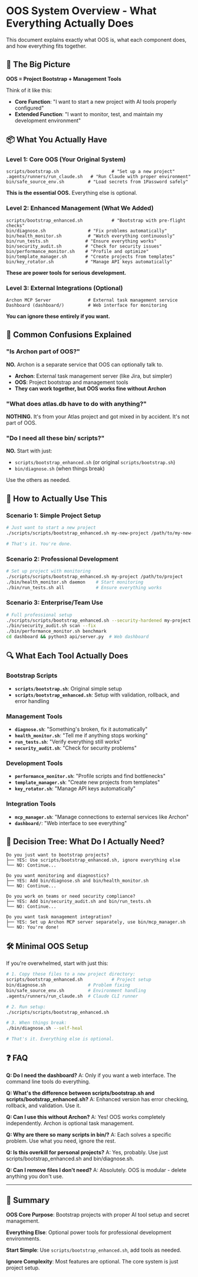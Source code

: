 # OOS System Overview - What Everything Actually Does

This document explains exactly what OOS is, what each component does, and how everything fits together.

## 🎯 The Big Picture

**OOS = Project Bootstrap + Management Tools**

Think of it like this:
- **Core Function**: "I want to start a new project with AI tools properly configured"
- **Extended Function**: "I want to monitor, test, and maintain my development environment"

## 📦 What You Actually Have

### **Level 1: Core OOS (Your Original System)**
```
scripts/bootstrap.sh                    # "Set up a new project"
.agents/runners/run_claude.sh   # "Run Claude with proper environment"
bin/safe_source_env.sh         # "Load secrets from 1Password safely"
```

**This is the essential OOS.** Everything else is optional.

### **Level 2: Enhanced Management (What We Added)**
```
scripts/bootstrap_enhanced.sh           # "Bootstrap with pre-flight checks"
bin/diagnose.sh                # "Fix problems automatically"
bin/health_monitor.sh          # "Watch everything continuously"
bin/run_tests.sh              # "Ensure everything works"
bin/security_audit.sh         # "Check for security issues"
bin/performance_monitor.sh    # "Profile and optimize"
bin/template_manager.sh       # "Create projects from templates"
bin/key_rotator.sh            # "Manage API keys automatically"
```

**These are power tools for serious development.**

### **Level 3: External Integrations (Optional)**
```
Archon MCP Server              # External task management service
Dashboard (dashboard/)         # Web interface for monitoring
```

**You can ignore these entirely if you want.**

## 🤔 Common Confusions Explained

### **"Is Archon part of OOS?"**
**NO.** Archon is a separate service that OOS can optionally talk to.

- **Archon**: External task management server (like Jira, but simpler)
- **OOS**: Project bootstrap and management tools
- **They can work together, but OOS works fine without Archon**

### **"What does atlas.db have to do with anything?"**
**NOTHING.** It's from your Atlas project and got mixed in by accident. It's not part of OOS.

### **"Do I need all these bin/ scripts?"**
**NO.** Start with just:
- `scripts/bootstrap_enhanced.sh` (or original `scripts/bootstrap.sh`)
- `bin/diagnose.sh` (when things break)

Use the others as needed.

## 🚀 How to Actually Use This

### **Scenario 1: Simple Project Setup**
```bash
# Just want to start a new project
./scripts/scripts/bootstrap_enhanced.sh my-new-project /path/to/my-new-project

# That's it. You're done.
```

### **Scenario 2: Professional Development**
```bash
# Set up project with monitoring
./scripts/scripts/bootstrap_enhanced.sh my-project /path/to/project
./bin/health_monitor.sh daemon    # Start monitoring
./bin/run_tests.sh all            # Ensure everything works
```

### **Scenario 3: Enterprise/Team Use**
```bash
# Full professional setup
./scripts/scripts/bootstrap_enhanced.sh --security-hardened my-project /path/to/project
./bin/security_audit.sh scan --fix
./bin/performance_monitor.sh benchmark
cd dashboard && python3 api/server.py  # Web dashboard
```

## 🔍 What Each Tool Actually Does

### **Bootstrap Scripts**
- **`scripts/bootstrap.sh`**: Original simple setup
- **`scripts/bootstrap_enhanced.sh`**: Setup with validation, rollback, and error handling

### **Management Tools**
- **`diagnose.sh`**: "Something's broken, fix it automatically"
- **`health_monitor.sh`**: "Tell me if anything stops working"
- **`run_tests.sh`**: "Verify everything still works"
- **`security_audit.sh`**: "Check for security problems"

### **Development Tools**
- **`performance_monitor.sh`**: "Profile scripts and find bottlenecks"
- **`template_manager.sh`**: "Create new projects from templates"
- **`key_rotator.sh`**: "Manage API keys automatically"

### **Integration Tools**
- **`mcp_manager.sh`**: "Manage connections to external services like Archon"
- **`dashboard/`**: "Web interface to see everything"

## 🎯 Decision Tree: What Do I Actually Need?

```
Do you just want to bootstrap projects?
├── YES: Use scripts/bootstrap_enhanced.sh, ignore everything else
└── NO: Continue...

Do you want monitoring and diagnostics?
├── YES: Add bin/diagnose.sh and bin/health_monitor.sh
└── NO: Continue...

Do you work on teams or need security compliance?
├── YES: Add bin/security_audit.sh and bin/run_tests.sh
└── NO: Continue...

Do you want task management integration?
├── YES: Set up Archon MCP server separately, use bin/mcp_manager.sh
└── NO: You're done!
```

## 🛠️ Minimal OOS Setup

If you're overwhelmed, start with just this:

```bash
# 1. Copy these files to a new project directory:
scripts/bootstrap_enhanced.sh           # Project setup
bin/diagnose.sh                # Problem fixing
bin/safe_source_env.sh         # Environment handling
.agents/runners/run_claude.sh  # Claude CLI runner

# 2. Run setup:
./scripts/scripts/bootstrap_enhanced.sh

# 3. When things break:
./bin/diagnose.sh --self-heal

# That's it. Everything else is optional.
```

## ❓ FAQ

**Q: Do I need the dashboard?**
A: Only if you want a web interface. The command line tools do everything.

**Q: What's the difference between scripts/bootstrap.sh and scripts/bootstrap_enhanced.sh?**
A: Enhanced version has error checking, rollback, and validation. Use it.

**Q: Can I use this without Archon?**
A: Yes! OOS works completely independently. Archon is optional task management.

**Q: Why are there so many scripts in bin/?**
A: Each solves a specific problem. Use what you need, ignore the rest.

**Q: Is this overkill for personal projects?**
A: Yes, probably. Use just scripts/bootstrap_enhanced.sh and bin/diagnose.sh.

**Q: Can I remove files I don't need?**
A: Absolutely. OOS is modular - delete anything you don't use.

---

## 🎯 Summary

**OOS Core Purpose**: Bootstrap projects with proper AI tool setup and secret management.

**Everything Else**: Optional power tools for professional development environments.

**Start Simple**: Use `scripts/bootstrap_enhanced.sh`, add tools as needed.

**Ignore Complexity**: Most features are optional. The core system is just project setup.